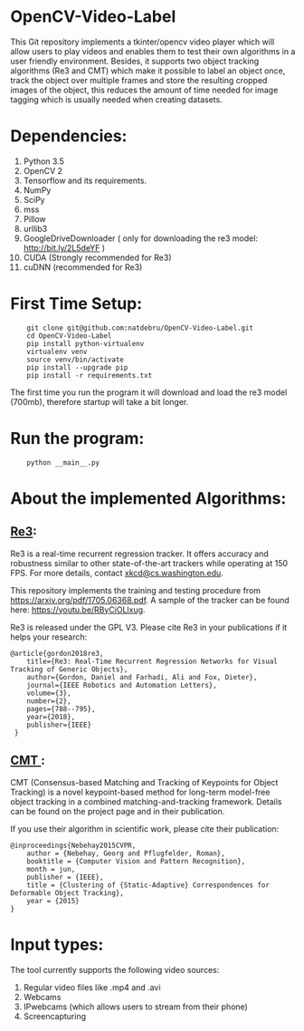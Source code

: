 # OpenCV-Video-Label
This Git repository implements a tkinter/opencv video player which will allow users to play videos and enables them to test their own algorithms in a user friendly environment. Besides, it supports two object tracking algorithms (Re3 and CMT) which make it possible to label an object once, track the object over multiple frames and store the resulting cropped images of the object, this reduces the amount of time needed for image tagging which is usually needed when creating datasets.

# Dependencies:
1. Python 3.5 
2. OpenCV 2 
2. Tensorflow and its requirements.
3. NumPy
4. SciPy
5. mss
6. Pillow
7. urllib3
8. GoogleDriveDownloader ( only for downloading the re3 model: http://bit.ly/2L5deYF )
9. CUDA (Strongly recommended for Re3)
10. cuDNN (recommended for Re3)

# First Time Setup:
``` 
    git clone git@github.com:natdebru/OpenCV-Video-Label.git
    cd OpenCV-Video-Label
    pip install python-virtualenv
    virtualenv venv
    source venv/bin/activate
    pip install --upgrade pip
    pip install -r requirements.txt
```
The first time you run the program it will download and load the re3 model (700mb), therefore startup will take a bit longer.

# Run the program:
```
    python __main__.py
```

# About the implemented Algorithms:
## [Re3](https://gitlab.com/danielgordon10/re3-tensorflow):
Re3 is a real-time recurrent regression tracker. It offers accuracy and robustness similar to other state-of-the-art trackers while operating at 150 FPS. For more details, contact xkcd@cs.washington.edu. 

This repository implements the training and testing procedure from https://arxiv.org/pdf/1705.06368.pdf. 
A sample of the tracker can be found here: https://youtu.be/RByCiOLlxug.

Re3 is released under the GPL V3.
Please cite Re3 in your publications if it helps your research:

    @article{gordon2018re3,
        title={Re3: Real-Time Recurrent Regression Networks for Visual Tracking of Generic Objects},
        author={Gordon, Daniel and Farhadi, Ali and Fox, Dieter},
        journal={IEEE Robotics and Automation Letters},
        volume={3},
        number={2},
        pages={788--795},
        year={2018},
        publisher={IEEE}
     }
 
## [CMT ](https://github.com/gnebehay/CMT):
CMT (Consensus-based Matching and Tracking of Keypoints for Object Tracking) is a novel keypoint-based method for long-term model-free object tracking in a combined matching-and-tracking framework. Details can be found on the project page and in their publication. 

If you use their algorithm in scientific work, please cite their publication:

    @inproceedings{Nebehay2015CVPR,
        author = {Nebehay, Georg and Pflugfelder, Roman},
        booktitle = {Computer Vision and Pattern Recognition},
        month = jun,
        publisher = {IEEE},
        title = {Clustering of {Static-Adaptive} Correspondences for Deformable Object Tracking},
        year = {2015}
    }
# Input types:
The tool currently supports the following video sources:
1. Regular video files like .mp4 and .avi
2. Webcams
3. IPwebcams (which allows users to stream from their phone)
4. Screencapturing


